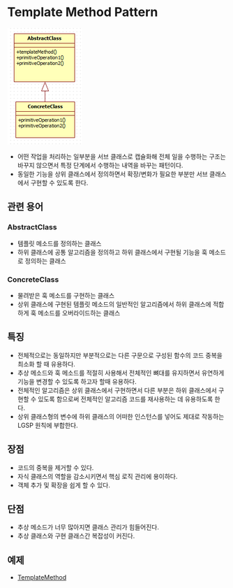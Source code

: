# Template Method Pattern
![TemplateMethod](TemplateMethod.jpg)

- 어떤 작업을 처리하는 일부분을 서브 클래스로 캡슐화해 전체 일을 수행하는 구조는 바꾸지 않으면서 특정 단계에서 수행하는 내역을 바꾸는 패턴이다.
- 동일한 기능을 상위 클래스에서 정의하면서 확장/변화가 필요한 부분만 서브 클래스에서 구현할 수 있도록 한다.

## 관련 용어
### AbstractClass
- 템플릿 메소드를 정의하는 클래스
- 하위 클래스에 공통 알고리즘을 정의하고 하위 클래스에서 구현될 기능을 훅 메소드로 정의하는 클래스

### ConcreteClass
- 물려받은 훅 메소드를 구현하는 클래스
- 상위 클래스에 구현된 템플릿 메소드의 일반적인 알고리즘에서 하위 클래스에 적합하게 훅 메소드를 오버라이드하는 클래스

## 특징
- 전체적으로는 동일하지만 부분적으로는 다른 구문으로 구성된 함수의 코드 중복을 최소화 할 때 유용하다.
- 추상 메소드와 훅 메소드를 적절히 사용해서 전체적인 뼈대를 유지하면서 유연하게 기능을 변경할 수 있도록 하고자 할때 유용하다.
- 전체적인 알고리즘은 상위 클래스에서 구현하면서 다른 부분은 하위 클래스에서 구현할 수 있도록 함으로써 전체적인 알고리즘 코드를 재사용하는 데 유용하도록 한다.
- 상위 클래스형의 변수에 하위 클래스의 어떠한 인스턴스를 넣어도 제대로 작동하는 LGSP 원칙에 부합한다.

## 장점
- 코드의 중복을 제거할 수 있다.
- 자식 클래스의 역할을 감소시키면서 핵심 로직 관리에 용이하다.
- 객체 추가 및 확장을 쉽게 할 수 있다.

## 단점
- 추상 메소드가 너무 많아지면 클래스 관리가 힘들어진다.
- 추상 클래스와 구현 클래스간 복잡성이 커진다.

## 예제
- [TemplateMethod](/BehavioralPattern/TemplateMethod/TemplateMethod.cpp)